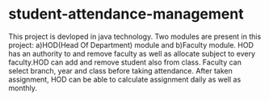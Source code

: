 # student-attendance-management
This project is devloped in java technology. Two modules are present in this project: a)HOD(Head Of Department) module and b)Faculty module. HOD has an authority to and remove faculty as well as allocate subject to every faculty.HOD can add and remove student also from class. Faculty can select branch, year and class before taking attendance. After taken assignment, HOD can be able to calculate assignment daily as well as monthly.
